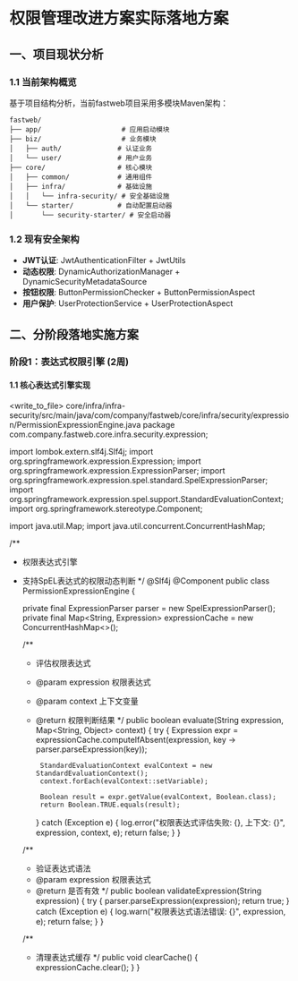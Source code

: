 # 权限管理改进方案实际落地方案

## 一、项目现状分析

### 1.1 当前架构概览
基于项目结构分析，当前fastweb项目采用多模块Maven架构：
```
fastweb/
├── app/                    # 应用启动模块
├── biz/                    # 业务模块
│   ├── auth/              # 认证业务
│   └── user/              # 用户业务
├── core/                  # 核心模块
│   ├── common/            # 通用组件
│   ├── infra/             # 基础设施
│   │   └── infra-security/ # 安全基础设施
│   └── starter/           # 自动配置启动器
│       └── security-starter/ # 安全启动器
```

### 1.2 现有安全架构
- **JWT认证**: JwtAuthenticationFilter + JwtUtils
- **动态权限**: DynamicAuthorizationManager + DynamicSecurityMetadataSource
- **按钮权限**: ButtonPermissionChecker + ButtonPermissionAspect
- **用户保护**: UserProtectionService + UserProtectionAspect

## 二、分阶段落地实施方案

### 阶段1：表达式权限引擎 (2周)

#### 1.1 核心表达式引擎实现

<write_to_file>
<path>core/infra/infra-security/src/main/java/com/company/fastweb/core/infra/security/expression/PermissionExpressionEngine.java</path>
<content>
package com.company.fastweb.core.infra.security.expression;

import lombok.extern.slf4j.Slf4j;
import org.springframework.expression.Expression;
import org.springframework.expression.ExpressionParser;
import org.springframework.expression.spel.standard.SpelExpressionParser;
import org.springframework.expression.spel.support.StandardEvaluationContext;
import org.springframework.stereotype.Component;

import java.util.Map;
import java.util.concurrent.ConcurrentHashMap;

/**
 * 权限表达式引擎
 * 支持SpEL表达式的权限动态判断
 */
@Slf4j
@Component
public class PermissionExpressionEngine {
    
    private final ExpressionParser parser = new SpelExpressionParser();
    private final Map<String, Expression> expressionCache = new ConcurrentHashMap<>();
    
    /**
     * 评估权限表达式
     * @param expression 权限表达式
     * @param context 上下文变量
     * @return 权限判断结果
     */
    public boolean evaluate(String expression, Map<String, Object> context) {
        try {
            Expression expr = expressionCache.computeIfAbsent(expression, 
                key -> parser.parseExpression(key));
            
            StandardEvaluationContext evalContext = new StandardEvaluationContext();
            context.forEach(evalContext::setVariable);
            
            Boolean result = expr.getValue(evalContext, Boolean.class);
            return Boolean.TRUE.equals(result);
        } catch (Exception e) {
            log.error("权限表达式评估失败: {}, 上下文: {}", expression, context, e);
            return false;
        }
    }
    
    /**
     * 验证表达式语法
     * @param expression 权限表达式
     * @return 是否有效
     */
    public boolean validateExpression(String expression) {
        try {
            parser.parseExpression(expression);
            return true;
        } catch (Exception e) {
            log.warn("权限表达式语法错误: {}", expression, e);
            return false;
        }
    }
    
    /**
     * 清理表达式缓存
     */
    public void clearCache() {
        expressionCache.clear();
    }
}